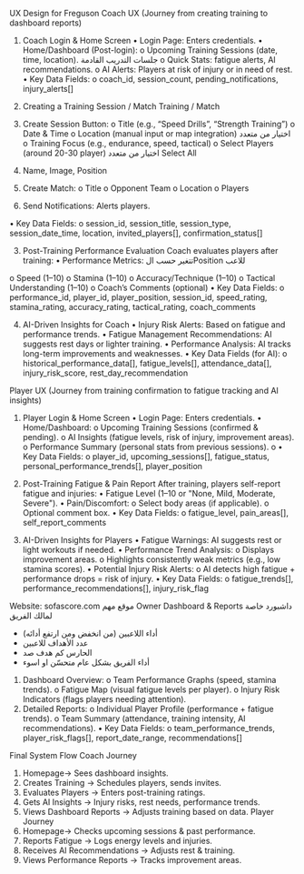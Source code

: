 UX Design for Freguson
Coach UX
(Journey from creating training to dashboard reports)
1. Coach Login & Home Screen
• Login Page: Enters credentials.
• Home/Dashboard (Post-login):
o Upcoming Training Sessions (date, time, location). جلسات التدريب القادمة
o Quick Stats: fatigue alerts, AI recommendations.
o AI Alerts: Players at risk of injury or in need of rest.
• Key Data Fields:
o coach_id, session_count, pending_notifications, injury_alerts[]
 
2. Creating a Training Session / Match
Training / Match
1. Create Session Button:
o Title (e.g., “Speed Drills”, “Strength Training”)
o Date & Time
o Location (manual input or map integration) اختيار من متعدد
o Training Focus (e.g., endurance, speed, tactical)
o Select Players (around 20-30 player) اختيار من متعدد Select All
1. Name, Image, Position
2. Create Match:
o Title
o Opponent Team
o Location
o Players
3. Send Notifications: Alerts players.
 
• Key Data Fields:
o session_id, session_title, session_type, session_date_time, location, invited_players[], confirmation_status[]
 
 
 
 
 
 
3. Post-Training Performance Evaluation
Coach evaluates players after training:
• Performance Metrics: تتغير حسب الPosition للاعب
 
o Speed (1–10)
o Stamina (1–10)
o Accuracy/Technique (1–10)
o Tactical Understanding (1–10)
o Coach’s Comments (optional)
• Key Data Fields:
o performance_id, player_id, player_position, session_id, speed_rating, stamina_rating, accuracy_rating, tactical_rating, coach_comments
 
4. AI-Driven Insights for Coach
• Injury Risk Alerts: Based on fatigue and performance trends.
• Fatigue Management Recommendations: AI suggests rest days or lighter training.
• Performance Analysis: AI tracks long-term improvements and weaknesses.
• Key Data Fields (for AI):
o historical_performance_data[], fatigue_levels[], attendance_data[], injury_risk_score, rest_day_recommendation
 
Player UX
(Journey from training confirmation to fatigue tracking and AI insights)
1. Player Login & Home Screen
• Login Page: Enters credentials.
• Home/Dashboard:
o Upcoming Training Sessions (confirmed & pending).
o AI Insights (fatigue levels, risk of injury, improvement areas).
o Performance Summary (personal stats from previous sessions).
o 
• Key Data Fields:
o player_id, upcoming_sessions[], fatigue_status, personal_performance_trends[], player_position
 
 
2. Post-Training Fatigue & Pain Report
After training, players self-report fatigue and injuries:
• Fatigue Level (1–10 or "None, Mild, Moderate, Severe").
• Pain/Discomfort:
o Select body areas (if applicable).
o Optional comment box.
• Key Data Fields:
o fatigue_level, pain_areas[], self_report_comments
 
3. AI-Driven Insights for Players
• Fatigue Warnings: AI suggests rest or light workouts if needed.
• Performance Trend Analysis:
o Displays improvement areas.
o Highlights consistently weak metrics (e.g., low stamina scores).
• Potential Injury Risk Alerts:
o AI detects high fatigue + performance drops = risk of injury.
• Key Data Fields:
o fatigue_trends[], performance_recommendations[], injury_risk_flag
 
 
Website:
sofascore.com موقع مهم
Owner Dashboard & Reports داشبورد خاصة لمالك الفريق
- أداء اللاعبين (من انخفض ومن ارتفع أدائه)
- عدد الأهداف للاعبين
- الحارس كم هدف صد
- أداء الفريق بشكل عام متحسّن او اسوء
1. Dashboard Overview:
o Team Performance Graphs (speed, stamina trends).
o Fatigue Map (visual fatigue levels per player).
o Injury Risk Indicators (flags players needing attention).
2. Detailed Reports:
o Individual Player Profile (performance + fatigue trends).
o Team Summary (attendance, training intensity, AI recommendations).
• Key Data Fields:
o team_performance_trends, player_risk_flags[], report_date_range, recommendations[]
 
 
 
Final System Flow
Coach Journey
1. Homepage→ Sees dashboard insights.
2. Creates Training → Schedules players, sends invites.
3. Evaluates Players → Enters post-training ratings.
4. Gets AI Insights → Injury risks, rest needs, performance trends.
5. Views Dashboard Reports → Adjusts training based on data.
Player Journey
1. Homepage→ Checks upcoming sessions & past performance.
2. Reports Fatigue → Logs energy levels and injuries.
3. Receives AI Recommendations → Adjusts rest & training.
4. Views Performance Reports → Tracks improvement areas.
 